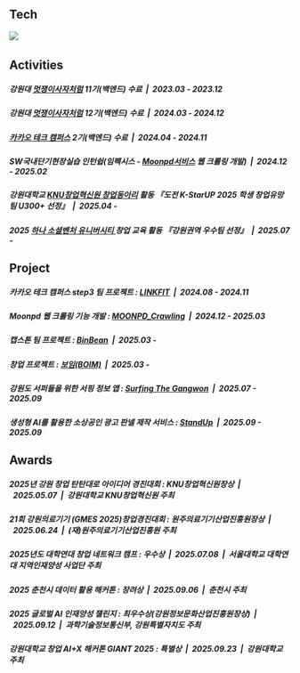 <div>  
  <h2> Tech</h2>
    <div>
      <img src="https://img.shields.io/badge/Java-007396?style=for-the-badge&logo=Java&logoColor=white"/>&nbsp
    </div>
    
  <h2> Activities</h2>
    <div>
      <h5>
        강원대 <a href="https://likelion.university/" target="_blank" rel="noopener noreferrer">멋쟁이사자처럼</a> 11기(백엔드) 수료&nbsp&nbsp|&nbsp&nbsp2023.03 - 2023.12
      </h5>
      <h5>
        강원대 <a href="https://likelion.university/" target="_blank" rel="noopener noreferrer">멋쟁이사자처럼</a> 12기(백엔드) 수료&nbsp&nbsp|&nbsp&nbsp2024.03 - 2024.12
      </h5>
      <h5>
        <a href="https://www.kakaotechcampus.com" target="_blank" rel="noopener noreferrer">카카오 테크 캠퍼스</a> 2기(백엔드) 수료&nbsp&nbsp|&nbsp&nbsp2024.04 - 2024.11
      </h5>
      <h5>
         SW국내단기현장실습 인턴쉽(임펙시스 - <a href="https://moonpd.ai/" target="_blank" rel="noopener noreferrer">Moonpd서비스</a> 웹 크롤링 개발)&nbsp&nbsp|&nbsp&nbsp2024.12 - 2025.02
      </h5>
      <h5>
        강원대학교 <a href="https://ksef.kangwon.ac.kr/board_read.asp?boardCode=notice&blang=&searchBoardField=&searchBoardText=%EB%8F%99%EC%95%84%EB%A6%AC&boardNumber=882&page=3&delMain=&cpSection=" target="_blank" rel="noopener noreferrer">KNU창업혁신원 창업동아리</a> 활동 『도전 K-StarUP 2025 학생 창업유망팀 U300+ 선정』&nbsp&nbsp|&nbsp&nbsp2025.04 -
      </h5>
      <h5>
        2025 <a href="https://www.hanapoweron.com/social/produce=" target="_blank" rel="noopener noreferrer">하나 소셜벤처 유니버시티 </a>창업 교육 활동 『강원권역 우수팀 선정』&nbsp&nbsp|&nbsp&nbsp2025.07 -
      </h5>
    </div>


  <h2> Project</h2>
    <div>
      <h5>
         카카오 테크 캠퍼스 step3 팀 프로젝트 : <a href="https://github.com/kakao-tech-campus-2nd-step3/Team4_BE" target="_blank" rel="noopener noreferrer">LINKFIT</a>&nbsp&nbsp|&nbsp&nbsp2024.08 - 2024.11
      </h5>
      <h5>
         Moonpd 웹 크롤링 기능 개발 : <a href="https://github.com/GamJaDo/MOONPD_Crawling_Backend" target="_blank" rel="noopener noreferrer">MOONPD_Crawling</a>&nbsp&nbsp|&nbsp&nbsp2024.12 - 2025.03
      </h5>
      <h5>
         캡스톤 팀 프로젝트 : <a href="https://github.com/capstone-BinBean/BinBean_BE" target="_blank" rel="noopener noreferrer">BinBean</a>&nbsp&nbsp|&nbsp&nbsp2025.03 - 
      </h5>
      <h5>
         창업 프로젝트 : <a href="https://github.com/KNUBOIM" target="_blank" rel="noopener noreferrer">보임(BOIM)</a>&nbsp&nbsp|&nbsp&nbsp2025.03 - 
      </h5>
      <h5>
         강원도 서퍼들을 위한 서핑 정보 앱 : <a href="https://github.com/Surfing-The-Gangwon" target="_blank" rel="noopener noreferrer">Surfing The Gangwon</a>&nbsp&nbsp|&nbsp&nbsp2025.07 - 2025.09
      </h5>
      <h5>
         생성형 AI를 활용한 소상공인 광고 판넬 제작 서비스 : <a href="https://github.com/Stan-dup/backend" target="_blank" rel="noopener noreferrer">StandUp</a>&nbsp&nbsp|&nbsp&nbsp2025.09 - 2025.09
      </h5>
    </div>

  <h2> Awards</h2>
    <div>
      <h5>
        2025년 강원 창업 탄탄대로 아이디어 경진대회 : KNU창업혁신원장상&nbsp&nbsp|&nbsp&nbsp2025.05.07&nbsp&nbsp|&nbsp&nbsp강원대학교 KNU창업혁신원 주최
      </h5>
      <h5>
        21회 강원의료기기 (GMES 2025)창업경진대회 : 원주의료기기산업진흥원장상&nbsp&nbsp|&nbsp&nbsp2025.06.24&nbsp&nbsp|&nbsp&nbsp(재)원주의료기기산업진흥원 주최
      </h5>
      <h5>
        2025년도 대학연대 창업 네트워크 캠프 : 우수상&nbsp&nbsp|&nbsp&nbsp2025.07.08&nbsp&nbsp|&nbsp&nbsp서울대학교 대학연대 지역인재양성 사업단  주최
      </h5>
      <h5>
        2025 춘천시 데이터 활용 해커톤 : 장려상&nbsp&nbsp|&nbsp&nbsp2025.09.06&nbsp&nbsp|&nbsp&nbsp춘천시 주최
      </h5>
      <h5>
        2025 글로벌 AI 인재양성 챌린지 : 최우수상(강원정보문화산업진흥원장상)&nbsp&nbsp|&nbsp&nbsp2025.09.12&nbsp&nbsp|&nbsp&nbsp과학기술정보통신부, 강원특별자치도 주최
      </h5>
      <h5>
        강원대학교 창업 AI+X 해커톤 GIANT 2025 : 특별상&nbsp&nbsp|&nbsp&nbsp2025.09.23&nbsp&nbsp|&nbsp&nbsp강원대학교 주최
      </h5>
    </div>
</div>
